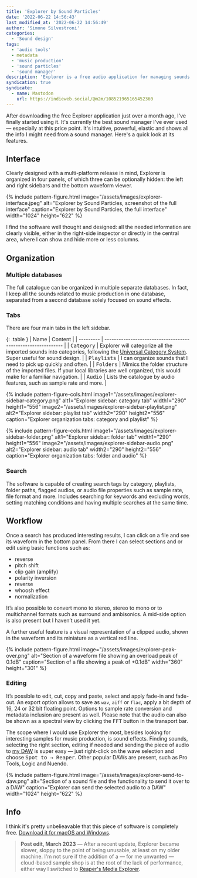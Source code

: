 ```yaml
---
title: 'Explorer by Sound Particles'
date: '2022-06-22 14:56:43'
last_modified_at: '2022-06-22 14:56:49'
author: 'Simone Silvestroni'
categories:
  - 'Sound design'
tags:
  - 'audio tools'
  - metadata
  - 'music production'
  - 'sound particles'
  - 'sound manager'
description: 'Explorer is a free audio application for managing sounds. Working with mono, stereo and surround, it can find, organize, edit and integrate files in a DAW.'
syndication: true
syndicate:
  - name: Mastodon
    url: https://indieweb.social/@m2m/108521965165452360
---
```

After downloading the free Explorer application just over a month ago, I've finally started using it. It's currently the best sound manager I've ever used — especially at this price point. It's intuitive, powerful, elastic and shows all the info I might need from a sound manager. Here's a quick look at its features.

## Interface

Clearly designed with a multi-platform release in mind, Explorer is organized in four panels, of which three can be optionally hidden: the left and right sidebars and the bottom waveform viewer.

{% include pattern-figure.html image="/assets/images/explorer-interface.jpeg" alt="Explorer by Sound Particles, screenshot of the full interface" caption="Explorer by Sound Particles, the full interface" width="1024" height="622" %}

I find the software well thought and designed: all the needed information are clearly visible, either in the right-side inspector or directly in the central area, where I can show and hide more or less columns.

## Organization

### Multiple databases

The full catalogue can be organized in multiple separate databases. In fact, I keep all the sounds related to music production in one database, separated from a second database solely focused on sound effects.

### Tabs

There are four main tabs in the left sidebar.

{: .table }
| Name       | Content                                                      |
| --------- | ------------------------------------------------------------ |
| <kbd>Category</kbd>  | Explorer will categorize all the imported sounds into categories, following the [Universal Category System](https://universalcategorysystem.com/). Super useful for sound design. |
| <kbd>Playlists</kbd> | I can organize sounds that I need to pick up quickly and often. |
| <kbd>Folders</kbd>   | Mimics the folder structure of the imported files. If your local libraries are well organized, this would make for a familiar navigation. |
| <kbd>Audio</kbd>     | Lists the catalogue by audio features, such as sample rate and more. |

{% include pattern-figure-cols.html image1="/assets/images/explorer-sidebar-category.png" alt1="Explorer sidebar: category tab" width1="290" height1="556" image2="/assets/images/explorer-sidebar-playlist.png" alt2="Explorer sidebar: playlist tab" width2="290" height2="556" caption="Explorer organization tabs: category and playlist" %}

{% include pattern-figure-cols.html image1="/assets/images/explorer-sidebar-folder.png" alt1="Explorer sidebar: folder tab" width1="290" height1="556" image2="/assets/images/explorer-sidebar-audio.png" alt2="Explorer sidebar: audio tab" width2="290" height2="556" caption="Explorer organization tabs: folder and audio" %}

### Search

The software is capable of creating search tags by category, playlists, folder paths, flagged audios, or audio file properties such as sample rate, file format and more. Includes searching for keywords and excluding words, setting matching conditions and having multiple searches at the same time.

## Workflow

Once a search has produced interesting results, I can click on a file and see its waveform in the bottom panel. From there I can select sections and or edit using basic functions such as: 

- reverse
- pitch shift
- clip gain (amplify)
- polarity inversion
- reverse
- whoosh effect
- normalization

It’s also possible to convert mono to stereo, stereo to mono or to multichannel formats such as surround and ambisonics. A mid-side option is also present but I haven’t used it yet.

A further useful feature is a visual representation of a clipped audio, shown in the waveform and its miniature as a vertical red line.

{% include pattern-figure.html image="/assets/images/explorer-peak-over.png" alt="Section of a waveform file showing an overload peak of 0.1dB" caption="Section of a file showing a peak of +0.1dB" width="360" height="301" %}

### Editing

It’s possible to edit, cut, copy and paste, select and apply fade-in and fade-out. An export option allows to save as `wav`, `aiff` or `flac`, apply a bit depth of 16, 24 or 32 bit floating point. Options to sample rate conversion and metadata inclusion are present as well.  Please note that the audio can also be shown as a spectral view by clicking the <kbd>FFT</kbd> button in the transport bar.

The scope where I would use Explorer the most, besides looking for interesting samples for music production, is sound effects. Finding sounds, selecting the right section, editing if needed and sending the piece of audio to [my DAW](/blog/daw-from-logic-to-pro-tools-to-reaper-part-1/) is super easy — just right-click on the wave selection and choose <kbd>Spot to → Reaper</kbd>. Other popular DAWs are present, such as Pro Tools, Logic and Nuendo.

{% include pattern-figure.html image="/assets/images/explorer-send-to-daw.png" alt="Section of a sound file and the functionality to send it over to a DAW" caption="Explorer can send the selected audio to a DAW" width="1024" height="622" %}

## Info

I think it's pretty unbelieavable that this piece of software is completely free. [Download it for macOS and Windows](https://soundparticles.com/products/explorer).

> **Post edit, March 2023** — After a recent update, Explorer became slower, sloppy to the point of being unusable, at least on my older machine. I'm not sure if the addition of a — for me unwanted — cloud-based sample shop is at the root of the lack of performance, either way I switched to [Reaper's Media Explorer](https://www.youtube.com/watch?v=zwTzHOedfYg).